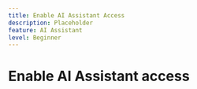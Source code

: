 ```yaml
---
title: Enable AI Assistant Access
description: Placeholder
feature: AI Assistant
level: Beginner
---
```

# Enable AI Assistant access
